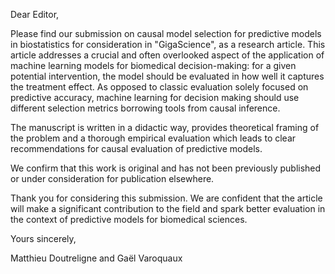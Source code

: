 Dear Editor,

Please find our submission on causal model selection for predictive models in biostatistics for consideration in "GigaScience", as a research article. This article addresses a crucial and often overlooked aspect of the application of machine learning models for biomedical decision-making: for a given potential intervention, the model should be evaluated in how well it captures the treatment effect. As opposed to classic evaluation solely focused on predictive accuracy, machine learning for decision making should use different selection metrics borrowing tools from causal inference. 

The manuscript is written in a didactic way, provides theoretical framing of the problem and a thorough empirical evaluation which leads to clear recommendations for causal evaluation of predictive models.

We confirm that this work is original and has not been previously published or under consideration for publication elsewhere. 

Thank you for considering this submission. We are confident that the article will make a significant contribution to the field and spark better evaluation in the context of predictive models for biomedical sciences.

Yours sincerely,

Matthieu Doutreligne and Gaël Varoquaux
